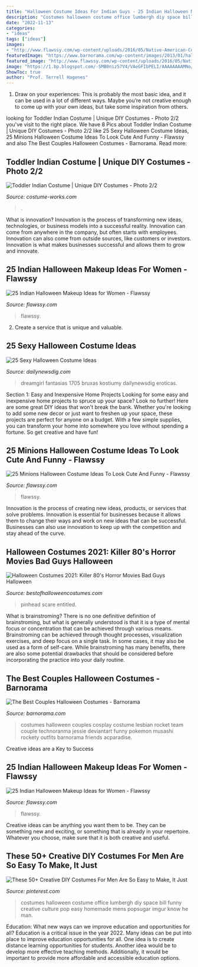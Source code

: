 ```yaml
---
title: "Halloween Costume Ideas For Indian Guys - 25 Indian Halloween Makeup Ideas For Women"
description: "Costumes halloween costume office lumbergh diy space bill funny creative culture pop easy homemade mens popsugar imgur know he man"
date: "2022-11-13"
categories:
- "ideas"
tags: ["ideas"]
images:
- "http://www.flawssy.com/wp-content/uploads/2016/05/Native-American-Costumes.jpg"
featuredImage: "https://www.barnorama.com/wp-content/images/2013/01/halloween_costumes/29-halloween_costumes.jpg"
featured_image: "http://www.flawssy.com/wp-content/uploads/2016/05/Native-American-Costumes.jpg"
image: "https://1.bp.blogspot.com/-SMB0niz57V4/VAeGFIbPELI/AAAAAAAAMNo/rHSn4DDS4Rc/s1600/pinhead1.jpg"
ShowToc: true
author: "Prof. Terrell Hagenes"
---
```



1. Draw on your experiences: This is probably the most basic idea, and it can be used in a lot of different ways. Maybe you’re not creative enough to come up with your own ideas, but take some inspiration from others.

	

		
looking for Toddler Indian Costume | Unique DIY Costumes - Photo 2/2 you've visit to the right place. We have 8 Pics about Toddler Indian Costume | Unique DIY Costumes - Photo 2/2 like 25 Sexy Halloween Costume Ideas, 25 Minions Halloween Costume Ideas To Look Cute And Funny - Flawssy and also The Best Couples Halloween Costumes - Barnorama. Read more:
		
    
## Toddler Indian Costume | Unique DIY Costumes - Photo 2/2

<img loading=lazy src="https://photos.costume-works.com/full/toddler_indian1.jpg" onerror="this.onerror=null;this.src='https://tse3.mm.bing.net/th?id=OIP.O8_T3HenMAal5EmMNBwxgwHaNK&amp;pid=15.1';" alt="Toddler Indian Costume | Unique DIY Costumes - Photo 2/2">

_Source: costume-works.com_

>. 

	

What is innovation?
Innovation is the process of transforming new ideas, technologies, or business models into a successful reality. Innovation can come from anywhere in the company, but often starts with employees. Innovation can also come from outside sources, like customers or investors. Innovation is what makes businesses successful and allows them to grow and innovate.

    
## 25 Indian Halloween Makeup Ideas For Women - Flawssy

<img loading=lazy src="http://www.flawssy.com/wp-content/uploads/2016/05/Native-American-Indian-Face-Makeup.jpg" onerror="this.onerror=null;this.src='https://tse1.mm.bing.net/th?id=OIP.QXpsPynOU6058pRlKU0RUgHaLH&amp;pid=15.1';" alt="25 Indian Halloween Makeup Ideas for Women - Flawssy">

_Source: flawssy.com_

>flawssy. 

	

2. Create a service that is unique and valuable.

    
## 25 Sexy Halloween Costume Ideas

<img loading=lazy src="https://dailynewsdig.com/wp-content/uploads/2014/10/Makin-Waves-Sailor-Costume.jpg" onerror="this.onerror=null;this.src='https://tse4.mm.bing.net/th?id=OIP.S6rOWM5Qxt1Y8_HRcn3PUQHaK0&amp;pid=15.1';" alt="25 Sexy Halloween Costume Ideas">

_Source: dailynewsdig.com_

>dreamgirl fantasias 1705 bruxas kostiumy dailynewsdig eroticas. 

	

Section 1: Easy and Inexpensive Home Projects
Looking for some easy and inexpensive home projects to spruce up your space? Look no further! Here are some great DIY ideas that won't break the bank.
Whether you're looking to add some new decor or just want to freshen up your space, these projects are perfect for anyone on a budget. With a few simple supplies, you can transform your home into somewhere you love without spending a fortune. So get creative and have fun!

    
## 25 Minions Halloween Costume Ideas To Look Cute And Funny - Flawssy

<img loading=lazy src="http://flawssy.com/wp-content/uploads/2016/06/Purple-Minion-Halloween-Costume-ideas.jpg" onerror="this.onerror=null;this.src='https://tse3.mm.bing.net/th?id=OIP.gEDob51H1YHArDI0_na7rwHaIz&amp;pid=15.1';" alt="25 Minions Halloween Costume Ideas To Look Cute And Funny - Flawssy">

_Source: flawssy.com_

>flawssy. 

	

Innovation is the process of creating new ideas, products, or services that solve problems. Innovation is essential for businesses because it allows them to change their ways and work on new ideas that can be successful. Businesses can also use innovation to keep up with the competition and stay ahead of the curve.

    
## Halloween Costumes 2021: Killer 80&#039;s Horror Movies Bad Guys Halloween

<img loading=lazy src="https://1.bp.blogspot.com/-SMB0niz57V4/VAeGFIbPELI/AAAAAAAAMNo/rHSn4DDS4Rc/s1600/pinhead1.jpg" onerror="this.onerror=null;this.src='https://tse2.mm.bing.net/th?id=OIP.wd1kCbisG9qabWXb5z6_WQHaKR&amp;pid=15.1';" alt="Halloween Costumes 2021: Killer 80&#039;s Horror Movies Bad Guys Halloween">

_Source: bestofhalloweencostumes.com_

>pinhead scare entitled. 

	

What is brainstroming?
There is no one definitive definition of brainstroming, but what is generally understood is that it is a type of mental focus or concentration that can be achieved through various means. Brainstroming can be achieved through thought processes, visualization exercises, and deep focus on a single task. In some cases, it may also be used as a form of self-care. While brainstroming has many benefits, there are also some potential drawbacks that should be considered before incorporating the practice into your daily routine.

    
## The Best Couples Halloween Costumes - Barnorama

<img loading=lazy src="https://www.barnorama.com/wp-content/images/2013/01/halloween_costumes/29-halloween_costumes.jpg" onerror="this.onerror=null;this.src='https://tse3.mm.bing.net/th?id=OIP.TtAE9vafMiD4LxeaePW_RAHaGj&amp;pid=15.1';" alt="The Best Couples Halloween Costumes - Barnorama">

_Source: barnorama.com_

>costumes halloween couples cosplay costume lesbian rocket team couple technoranma jessie deviantart funny pokemon musashi rockety outfits barnorama friends acparadise. 

	

Creative ideas are a Key to Success

    
## 25 Indian Halloween Makeup Ideas For Women - Flawssy

<img loading=lazy src="http://www.flawssy.com/wp-content/uploads/2016/05/Native-American-Costumes.jpg" onerror="this.onerror=null;this.src='https://tse3.mm.bing.net/th?id=OIP.lVUYUVKAu8JYsJq4326kDgHaLG&amp;pid=15.1';" alt="25 Indian Halloween Makeup Ideas for Women - Flawssy">

_Source: flawssy.com_

>flawssy. 

	

Creative ideas can be anything you want them to be. They can be something new and exciting, or something that is already in your repertoire. Whatever you choose, make sure that it is both creative and useful.

    
## These 50+ Creative DIY Costumes For Men Are So Easy To Make, It Just

<img loading=lazy src="https://i.pinimg.com/736x/29/6c/a0/296ca06fd6e1ea56bd55f0c8ea454e50--funny-mens-halloween-costumes-costumes-for-men.jpg" onerror="this.onerror=null;this.src='https://tse4.mm.bing.net/th?id=OIP.M1mDPFjvSJF42XlqyXUavQCtFn&amp;pid=15.1';" alt="These 50+ Creative DIY Costumes For Men Are So Easy to Make, It Just">

_Source: pinterest.com_

>costumes halloween costume office lumbergh diy space bill funny creative culture pop easy homemade mens popsugar imgur know he man. 

	

Education: What new ways can we improve education and opportunities for all?
Education is a critical issue in the year 2022. Many ideas can be put into place to improve education opportunities for all. One idea is to create distance learning opportunities for students. Another idea would be to develop more effective teaching methods. Additionally, it would be important to provide more affordable and accessible education options.

